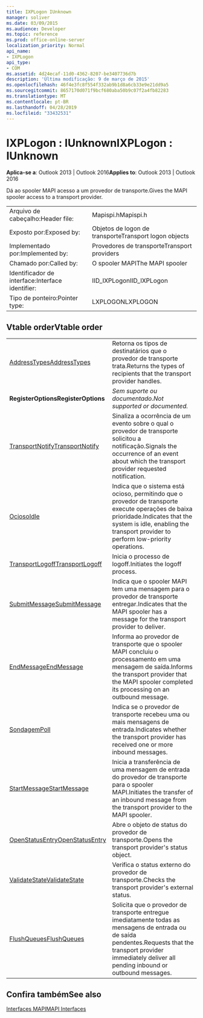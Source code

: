 ```yaml
---
title: IXPLogon IUnknown
manager: soliver
ms.date: 03/09/2015
ms.audience: Developer
ms.topic: reference
ms.prod: office-online-server
localization_priority: Normal
api_name:
- IXPLogon
api_type:
- COM
ms.assetid: 4d24ecaf-11d0-4362-8207-be3407736d7b
description: 'Última modificação: 9 de março de 2015'
ms.openlocfilehash: 46f4e3fc8f554f332ab9b1d8a6cb33e9e21dd9a5
ms.sourcegitcommit: 8657170d071f9bcf680aba50b9c07f2a4fb82283
ms.translationtype: MT
ms.contentlocale: pt-BR
ms.lasthandoff: 04/28/2019
ms.locfileid: "33432531"
---
```

# <a name="ixplogon--iunknown"></a><span data-ttu-id="eee64-103">IXPLogon : IUnknown</span><span class="sxs-lookup"><span data-stu-id="eee64-103">IXPLogon : IUnknown</span></span>

  
  
<span data-ttu-id="eee64-104">**Aplica-se a**: Outlook 2013 | Outlook 2016</span><span class="sxs-lookup"><span data-stu-id="eee64-104">**Applies to**: Outlook 2013 | Outlook 2016</span></span> 
  
<span data-ttu-id="eee64-105">Dá ao spooler MAPI acesso a um provedor de transporte.</span><span class="sxs-lookup"><span data-stu-id="eee64-105">Gives the MAPI spooler access to a transport provider.</span></span> 
  
|||
|:-----|:-----|
|<span data-ttu-id="eee64-106">Arquivo de cabeçalho:</span><span class="sxs-lookup"><span data-stu-id="eee64-106">Header file:</span></span>  <br/> |<span data-ttu-id="eee64-107">Mapispi.h</span><span class="sxs-lookup"><span data-stu-id="eee64-107">Mapispi.h</span></span>  <br/> |
|<span data-ttu-id="eee64-108">Exposto por:</span><span class="sxs-lookup"><span data-stu-id="eee64-108">Exposed by:</span></span>  <br/> |<span data-ttu-id="eee64-109">Objetos de logon de transporte</span><span class="sxs-lookup"><span data-stu-id="eee64-109">Transport logon objects</span></span>  <br/> |
|<span data-ttu-id="eee64-110">Implementado por:</span><span class="sxs-lookup"><span data-stu-id="eee64-110">Implemented by:</span></span>  <br/> |<span data-ttu-id="eee64-111">Provedores de transporte</span><span class="sxs-lookup"><span data-stu-id="eee64-111">Transport providers</span></span>  <br/> |
|<span data-ttu-id="eee64-112">Chamado por:</span><span class="sxs-lookup"><span data-stu-id="eee64-112">Called by:</span></span>  <br/> |<span data-ttu-id="eee64-113">O spooler MAPI</span><span class="sxs-lookup"><span data-stu-id="eee64-113">The MAPI spooler</span></span>  <br/> |
|<span data-ttu-id="eee64-114">Identificador de interface:</span><span class="sxs-lookup"><span data-stu-id="eee64-114">Interface identifier:</span></span>  <br/> |<span data-ttu-id="eee64-115">IID_IXPLogon</span><span class="sxs-lookup"><span data-stu-id="eee64-115">IID_IXPLogon</span></span>  <br/> |
|<span data-ttu-id="eee64-116">Tipo de ponteiro:</span><span class="sxs-lookup"><span data-stu-id="eee64-116">Pointer type:</span></span>  <br/> |<span data-ttu-id="eee64-117">LXPLOGON</span><span class="sxs-lookup"><span data-stu-id="eee64-117">LXPLOGON</span></span>  <br/> |
   
## <a name="vtable-order"></a><span data-ttu-id="eee64-118">Vtable order</span><span class="sxs-lookup"><span data-stu-id="eee64-118">Vtable order</span></span>

|||
|:-----|:-----|
|[<span data-ttu-id="eee64-119">AddressTypes</span><span class="sxs-lookup"><span data-stu-id="eee64-119">AddressTypes</span></span>](ixplogon-addresstypes.md) <br/> |<span data-ttu-id="eee64-120">Retorna os tipos de destinatários que o provedor de transporte trata.</span><span class="sxs-lookup"><span data-stu-id="eee64-120">Returns the types of recipients that the transport provider handles.</span></span>  <br/> |
|<span data-ttu-id="eee64-121">**RegisterOptions**</span><span class="sxs-lookup"><span data-stu-id="eee64-121">**RegisterOptions**</span></span> <br/> | <span data-ttu-id="eee64-122">*Sem suporte ou documentado.*</span><span class="sxs-lookup"><span data-stu-id="eee64-122">*Not supported or documented.*</span></span>  <br/> |
|[<span data-ttu-id="eee64-123">TransportNotify</span><span class="sxs-lookup"><span data-stu-id="eee64-123">TransportNotify</span></span>](ixplogon-transportnotify.md) <br/> |<span data-ttu-id="eee64-124">Sinaliza a ocorrência de um evento sobre o qual o provedor de transporte solicitou a notificação.</span><span class="sxs-lookup"><span data-stu-id="eee64-124">Signals the occurrence of an event about which the transport provider requested notification.</span></span>  <br/> |
|[<span data-ttu-id="eee64-125">Ocioso</span><span class="sxs-lookup"><span data-stu-id="eee64-125">Idle</span></span>](ixplogon-idle.md) <br/> |<span data-ttu-id="eee64-126">Indica que o sistema está ocioso, permitindo que o provedor de transporte execute operações de baixa prioridade.</span><span class="sxs-lookup"><span data-stu-id="eee64-126">Indicates that the system is idle, enabling the transport provider to perform low-priority operations.</span></span>  <br/> |
|[<span data-ttu-id="eee64-127">TransportLogoff</span><span class="sxs-lookup"><span data-stu-id="eee64-127">TransportLogoff</span></span>](ixplogon-transportlogoff.md) <br/> |<span data-ttu-id="eee64-128">Inicia o processo de logoff.</span><span class="sxs-lookup"><span data-stu-id="eee64-128">Initiates the logoff process.</span></span>  <br/> |
|[<span data-ttu-id="eee64-129">SubmitMessage</span><span class="sxs-lookup"><span data-stu-id="eee64-129">SubmitMessage</span></span>](ixplogon-submitmessage.md) <br/> |<span data-ttu-id="eee64-130">Indica que o spooler MAPI tem uma mensagem para o provedor de transporte entregar.</span><span class="sxs-lookup"><span data-stu-id="eee64-130">Indicates that the MAPI spooler has a message for the transport provider to deliver.</span></span>  <br/> |
|[<span data-ttu-id="eee64-131">EndMessage</span><span class="sxs-lookup"><span data-stu-id="eee64-131">EndMessage</span></span>](ixplogon-endmessage.md) <br/> |<span data-ttu-id="eee64-132">Informa ao provedor de transporte que o spooler MAPI concluiu o processamento em uma mensagem de saída.</span><span class="sxs-lookup"><span data-stu-id="eee64-132">Informs the transport provider that the MAPI spooler completed its processing on an outbound message.</span></span>  <br/> |
|[<span data-ttu-id="eee64-133">Sondagem</span><span class="sxs-lookup"><span data-stu-id="eee64-133">Poll</span></span>](ixplogon-poll.md) <br/> |<span data-ttu-id="eee64-134">Indica se o provedor de transporte recebeu uma ou mais mensagens de entrada.</span><span class="sxs-lookup"><span data-stu-id="eee64-134">Indicates whether the transport provider has received one or more inbound messages.</span></span>  <br/> |
|[<span data-ttu-id="eee64-135">StartMessage</span><span class="sxs-lookup"><span data-stu-id="eee64-135">StartMessage</span></span>](ixplogon-startmessage.md) <br/> |<span data-ttu-id="eee64-136">Inicia a transferência de uma mensagem de entrada do provedor de transporte para o spooler MAPI.</span><span class="sxs-lookup"><span data-stu-id="eee64-136">Initiates the transfer of an inbound message from the transport provider to the MAPI spooler.</span></span>  <br/> |
|[<span data-ttu-id="eee64-137">OpenStatusEntry</span><span class="sxs-lookup"><span data-stu-id="eee64-137">OpenStatusEntry</span></span>](ixplogon-openstatusentry.md) <br/> |<span data-ttu-id="eee64-138">Abre o objeto de status do provedor de transporte.</span><span class="sxs-lookup"><span data-stu-id="eee64-138">Opens the transport provider's status object.</span></span>  <br/> |
|[<span data-ttu-id="eee64-139">ValidateState</span><span class="sxs-lookup"><span data-stu-id="eee64-139">ValidateState</span></span>](ixplogon-validatestate.md) <br/> |<span data-ttu-id="eee64-140">Verifica o status externo do provedor de transporte.</span><span class="sxs-lookup"><span data-stu-id="eee64-140">Checks the transport provider's external status.</span></span>  <br/> |
|[<span data-ttu-id="eee64-141">FlushQueues</span><span class="sxs-lookup"><span data-stu-id="eee64-141">FlushQueues</span></span>](ixplogon-flushqueues.md) <br/> |<span data-ttu-id="eee64-142">Solicita que o provedor de transporte entregue imediatamente todas as mensagens de entrada ou de saída pendentes.</span><span class="sxs-lookup"><span data-stu-id="eee64-142">Requests that the transport provider immediately deliver all pending inbound or outbound messages.</span></span>  <br/> |
   
## <a name="see-also"></a><span data-ttu-id="eee64-143">Confira também</span><span class="sxs-lookup"><span data-stu-id="eee64-143">See also</span></span>



[<span data-ttu-id="eee64-144">Interfaces MAPI</span><span class="sxs-lookup"><span data-stu-id="eee64-144">MAPI Interfaces</span></span>](mapi-interfaces.md)

